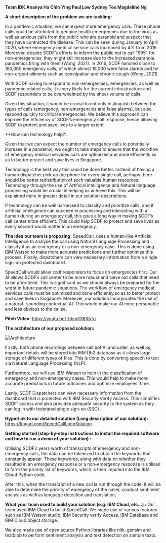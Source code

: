 
**Team IDK
Ananya
Ho Chih Ying
Paul Low
Sydney Teo
Magdeline Ng**

**A short description of the problem we are tackling:**

In a pandemic situation, we can expect more emergency calls. These phone calls could be attributed to genuine health emergencies due to the virus as well as anxious calls from the public who are paranoid and suspect that they have contracted the disease. This can be seen during January to April 2020, where emergency medical service calls increased by 4% from 2019. Moreover, despite SCDF’s efforts to inform the public not to call "995" for non-emergencies, they might still increase due to the increased paranoia pandemics bring with them (Wong, 2021). In 2016, SCDF handled close to 180,000 emergency calls, of which almost 19,000 were false alarms and for non-urgent ailments such as constipation and chronic cough (Wong, 2021).

With SCDF having to respond to non-emergencies, emergencies, as well as pandemic related calls, it is very likely for the current infrastructure and SCDF responders to be overwhelmed by the sheer volume of calls.

Given this situation, it would be crucial to not only distinguish between the types of calls (emergency, non-emergencies and false alarms), but also respond quickly to critical emergencies. We believe this approach can improve the efficiency of SCDF’s emergency call response, hence allowing SCDF to protect and save lives to a larger extent 



**How can technology help?:

Given that we can expect the number of emergency calls to potentially increase in a pandemic, we ought to take steps to ensure that the workflow of emergency medical services calls are optimized and done efficiently so as to better protect and save lives in Singapore. 

Technology is the best way this could be done better. Instead of having a human dispatcher pick up the phone for every single call, perhaps there should be better redistribution of such valuable human resources. Technology through the use of Artificial intelligence and Natural language processing would be crucial in helping us achieve this. This will be explained more in greater detail in our solution descriptions. 

If technology can be well harnessed to classify and prioritize calls, and if artificial intelligence can succeed in processing and interacting with a human during an emergency call, this goes a long way in making SCDF’s call center more efficient. This could help SCDF to protect and save lives as every second would matter in an emergency. 




**The idea our team is proposing:**
SpeedCall, uses a human-like Artificial Intelligence to analyse the call using Natural Language Processing and classify it as an emergency or a non-emergency case. This is done using IBM Watson to make more accurate predictions and further optimize this process. Finally, dispatchers can view necessary information from a single sign-on protected dashboard.

SpeedCall would allow scdf responders to focus on emergencies first. Our AI allows SCDF’s call center to be more robust and sieve out calls that need to be prioritized. This is significant as we should always be prepared for the worst in future pandemic situations. The workflow of emergency medical services calls must be optimized and done efficiently so as to better protect and save lives in Singapore. Moreover, our solution incorporates the use of a natural- sounding contextual AI. This would make our AI more personable and less obvious to the callee. 



**Pitch Video:**
https://youtu.be/-hbmXX6XbTo



**The architecture of our proposed solution:**

![Architecture](https://github.com/MagdelineNg/nlpcode/blob/main/Our%20Solution%20Architecture%20.png)

Firstly, both phone recordings between call bot AI and caller, as well as, important details will be stored into IBM Db2 database as it allows large storage of different types of files. This is done by converting speech to text via Natural Language Processing (NLP).

Furthermore, we will use IBM Watson to help in the classification of emergency and non-emergency cases. This would help to make more accurate predictions in future outcomes and optimize employees' time.

Lastly, SCDF Dispatchers can view necessary information from the dashboard that is protected with IBM Security Verify Access. This simplifies SCDF' access and also provides adequate security to the system as they can log in with federated single sign-on (SSO). 



**Hyperlink to our detailed solution (Long description of our solution):**
https://tinyurl.com/SpeedCallLongSolution



**Getting started (step-by-step instructions to install the required software and how to run a demo of your solution) :**

Utilising SCDF’s years worth of transcripts of emergency and non-emergency calls, the data can be tokenized to obtain the keywords that constantly appear. These keywords, along with data on whether they resulted in an emergency response or a non-emergency response is utilised to form the priority list of keywords, which is then imputed into the IBM Cloud Python code. 

After this, when the transcript of a new call is run through the code, it will be able to determine the priority of emergency of the caller, conduct sentiment analysis as well as language detection and translation. 



**What your team used to build your solution (e.g. IBM Cloud, etc…) :**
Our team used IBM Cloud to build SpeedCall. We made use of various features such as IBM Watson studio, IBM Security verify Access, IBM Database and IBM Cloud object storage.

We also made use of open source Python libraries like nltk, gensim and textblob to perform sentiment analysis and text detection on sample texts.




